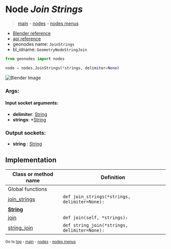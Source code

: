 # Node *Join Strings*

> [main](../index.md) - [nodes](nodes.md) - [nodes menus](nodes_menus.md)

- [Blender reference](https://docs.blender.org/manual/en/latest/modeling/geometry_nodes/text/join_strings.html)
- [api reference](https://docs.blender.org/api/current/bpy.types.GeometryNodeStringJoin.html)
- geonodes name: `JoinStrings`
- bl_idname: `GeometryNodeStringJoin`

```python
from geonodes import nodes

node = nodes.JoinStrings(*strings, delimiter=None)
```

![Blender Image](https://docs.blender.org/manual/en/latest/_images/node-types_GeometryNodeStringJoin.webp)

### Args:

#### Input socket arguments:

- **delimiter**: [String](String.md)
- **strings**: *[String](String.md)

### Output sockets:

- **string** : [String](String.md)

## Implementation

| Class or method name | Definition |
|----------------------|------------|
| Global functions |
| [join_strings](A.md#join_strings) | `def join_strings(*strings, delimiter=None):` |
| **[String](String.md)** |
| [join](String.md#join) | `def join(self, *strings):` |
| [string_join](String.md#string_join) | `def string_join(*strings, delimiter=None):` |

<sub>Go to [top](#node-Join-Strings) - [main](../index.md) - [nodes](nodes.md) - [nodes menus](nodes_menus.md)</sub>

